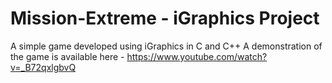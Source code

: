 # Mission-Extreme - iGraphics Project
A simple game developed using iGraphics in C and C++
A demonstration of the game is available here - https://www.youtube.com/watch?v=_B72qxlgbvQ 
